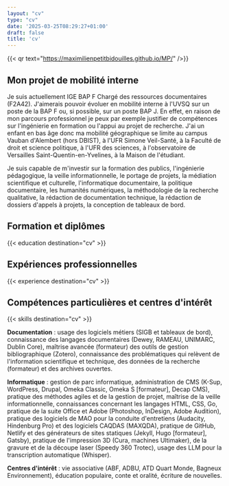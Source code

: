 ```yaml
---
layout: "cv"
type: "cv"
date: '2025-03-25T08:29:27+01:00'
draft: false
title: 'cv'
---
```


{{< qr text="https://maximilienpetitbidouilles.github.io/MP/" />}}

## Mon projet de mobilité interne

Je suis actuellement IGE BAP F Chargé des ressources documentaires (F2A42). J'aimerais pouvoir évoluer en mobilité interne à l'UVSQ sur un poste de la BAP F ou, si possible, sur un poste BAP J. En effet, en raison de mon parcours professionnel je peux par exemple justifier de compétences sur l'ingénierie en formation ou l'appui au projet de recherche. J'ai un enfant en bas âge donc ma mobilité géographique se limite au campus Vauban d'Alembert (hors DBIST), à l'UFR Simone Veil-Santé, à la Faculté de droit et science politique, à l'UFR des sciences, à l'observatoire de Versailles Saint-Quentin-en-Yvelines, à la Maison de l'étudiant. 

Je suis capable de m'investir sur la formation des publics, l'ingénierie pédagogique, la veille informationnelle, le portage de projets, la médiation scientifique et culturelle, l'informatique documentaire, la politique documentaire, les humanités numériques, la méthodologie de la recherche qualitative, la rédaction de documentation technique, la rédaction de dossiers d'appels à projets, la conception de tableaux de bord. 

## Formation et diplômes

{{< education destination="cv" >}}


## Expériences professionnelles


{{< experience destination="cv" >}}


## Compétences particulières et centres d'intérêt

{{< skills destination="cv" >}}

**Documentation** : usage des logiciels métiers (SIGB et tableaux de bord), connaissance des langages documentaires (Dewey, RAMEAU, UNIMARC, Dublin Core), maîtrise avancée (formateur) des outils de gestion bibliographique (Zotero), connaissance des problématiques qui relèvent de l'information scientifique et technique, des données de la recherche (formateur) et des archives ouvertes.

**Informatique** : gestion de parc informatique, administration de CMS (K-Sup, WordPress, Drupal, Omeka Classic, Omeka S [formateur], Decap CMS), pratique des méthodes agiles et de la gestion de projet, maîtrise de la veille informationnelle, connaissances concernant les langages HTML, CSS, Go, pratique de la suite Office et Adobe (Photoshop, InDesign, Adobe Audition), pratique des logiciels de MAO pour la conduite d'entretiens (Audacity, Hindenburg Pro) et des logiciels CAQDAS (MAXQDA), pratique de GitHub, Netlify et des générateurs de sites statiques (Jekyll, Hugo [formateur], Gatsby), pratique de l'impression 3D (Cura, machines Ultimaker), de la gravure et de la découpe laser (Speedy 360 Trotec), usage des LLM pour la transcription automatique (Whisper).

**Centres d'intérêt** : vie associative (ABF, ADBU, ATD Quart Monde, Bagneux Environnement), éducation populaire, conte et oralité, écriture de nouvelles. 